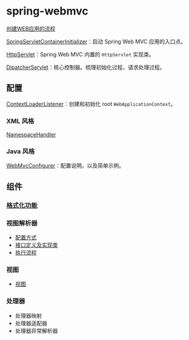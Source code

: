 # spring-webmvc

[创建WEB应用的流程](编程语言/Java/Javalang/Spring生态系统/modules/spring-webmvc/创建WEB应用流程.md)

[SpringServletContainerInitializer](编程语言/Java/Javalang/Spring生态系统/modules/spring-webmvc/SpringServletContainerInitializer.md)：启动 Spring Web MVC 应用的入口点。

[HttpServlet](编程语言/Java/Javalang/Spring生态系统/modules/spring-webmvc/HttpServlet.md)：Spring Web MVC 内置的 `HttpServlet` 实现类。

[DipatcherServlet](编程语言/Java/Javalang/Spring生态系统/modules/spring-webmvc/DispatcherServlet.md)：核心控制器。梳理初始化过程，请求处理过程。



## 配置

[ContextLoaderListener](编程语言/Java/Javalang/Spring生态系统/modules/spring-webmvc/ContextLoaderListener.md)：创建和初始化 root `WebApplicationContext`。

### XML 风格

[NamespaceHandler](编程语言/Java/Javalang/Spring生态系统/modules/spring-webmvc/NamespaceHandler.md)

### Java 风格

[WebMvcConfigurer](编程语言/Java/Javalang/Spring生态系统/modules/spring-webmvc/WebMvcConfigurer.md)：配置说明，以及简单示例。

## 组件

### [格式化功能](编程语言/Java/Javalang/Spring生态系统/modules/spring-webmvc/格式化功能.md)

### 视图解析器

* [配置方式](编程语言/Java/Javalang/Spring生态系统/modules/spring-webmvc/ViewResolver-配置方案.md)
* [接口定义及实现类](编程语言/Java/Javalang/Spring生态系统/modules/spring-webmvc/ViewResolver.md)
* [执行流程](编程语言/Java/Javalang/Spring生态系统/modules/spring-webmvc/ViewResolver-resolveViewName.md)

### 视图

* [视图](编程语言/Java/Javalang/Spring生态系统/modules/spring-webmvc/View.md)

### 处理器

* 处理器映射
* 处理器适配器
* 处理器异常解析器

